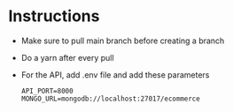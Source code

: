 # **Instructions**


* Make sure to pull main branch before creating a branch
* Do a yarn after every pull
* For the API, add .env file and add these parameters

  ```
  API_PORT=8000
  MONGO_URL=mongodb://localhost:27017/ecommerce
  ```

